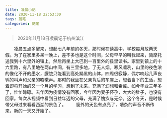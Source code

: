 ```yaml
---
title: 凌晨小记
date: 2020-11-18 22:53:30
tags: 随笔
categories: 随笔
---
```

> 2020年11月18日凌晨记于杭州滨江

&emsp;&emsp;凌晨五点多醒来，想起七八年前的冬天，那时候在读高中，学校每月放两天假。为了在家里多呆一晚上，差不多也是这个时间，父母早早的叫我起来，骑摩托送我到十六里外的镇上，然后再坐上大巴到一百里外的县里读书。家里到镇上的十六里路，有八里地在两山中间，有三里多地，了无人烟。寒风凛冽，山里的夜色浓的像化不开的墨水，朦胧只能看到高处黝黑的山体，四周很寂静，偶尔响起几声夜鸮的叫声和父亲的咳嗽声。那时的我坐在父亲背后的车座上，想着当下的生活，想着即将开始的又一个月的学习，想到了未来，充满了幻想和希冀。如今毕业三年多了，忙忙碌碌。去年因为疫情没有回家，今年因为妻子怀孕，大大的肚子，也没有回家。每次从视频中看到日益年迈的父母，充满了愧疚与无奈。这个冬天，是时候带父母过来看看西湖的景色了。
&emsp;&emsp;窗外的天色有点亮了，嘈杂的声音不断传来，新的一天又开始了。
                    
             